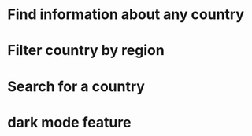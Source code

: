 # Find information about any country

# Filter country by region

# Search for a country

# dark mode feature
